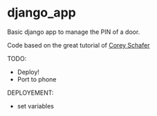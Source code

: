 # django_app

Basic django app to manage the PIN of a door.

Code based on the great tutorial of [Corey Schafer](https://www.youtube.com/watch?v=1PkNiYlkkjo&list=PL-osiE80TeTtoQCKZ03TU5fNfx2UY6U4p&index=4)

TODO:

- Deploy!
- Port to phone

DEPLOYEMENT:

- set variables

